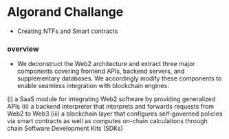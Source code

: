 # Algorand Challange 
- Creating NTFs and Smart contracts

### overview
 - We deconstruct the Web2 architecture and extract three major components covering frontend APIs, backend servers, and supplementary databases. We accordingly modify these  components to enable seamless integration with blockchain engines:

(i) a SaaS module for integrating Web2 software by providing generalized APIs
(ii) a backend interpreter that interprets and forwards requests from Web2 to Web3
(iii) a blockchain layer that configures self-governed policies via smart contracts as well as computes on-chain calculations through chain Software Development Kits (SDKs)
